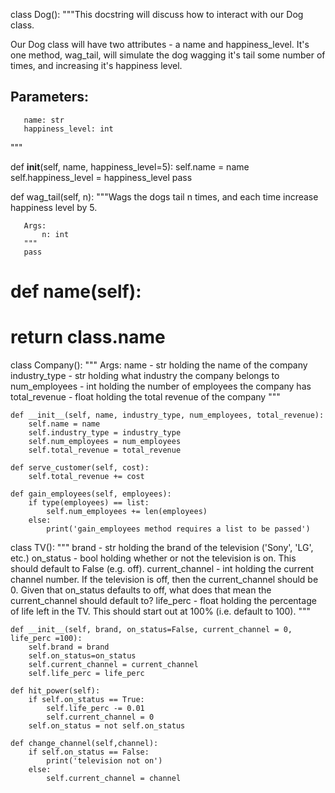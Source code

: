 class Dog():
   """This docstring will discuss how to interact with our Dog class.

   Our Dog class will have two attributes - a name and happiness_level.
   It's one method, wag_tail, will simulate the dog wagging it's tail
   some number of times, and increasing it's happiness level.

   Parameters:
   -----------
       name: str
       happiness_level: int
   """

   def __init__(self, name, happiness_level=5):
       self.name = name
       self.happiness_level = happiness_level
       pass

   def wag_tail(self, n):
       """Wags the dogs tail n times, and each time increase
       happiness level by 5.

       Args:
           n: int
       """
       pass

   # def name(self):
   #     return __class__.__name__


class Company():
    """
    Args: name - str holding the name of the company
    industry_type - str holding what industry the company belongs to
    num_employees - int holding the number of employees the company has
    total_revenue - float holding the total revenue of the company
    """

    def __init__(self, name, industry_type, num_employees, total_revenue):
        self.name = name
        self.industry_type = industry_type
        self.num_employees = num_employees
        self.total_revenue = total_revenue

    def serve_customer(self, cost):
        self.total_revenue += cost

    def gain_employees(self, employees):
        if type(employees) == list:
            self.num_employees += len(employees)
        else:
            print('gain_employees method requires a list to be passed')

class TV():
    """
    brand - str holding the brand of the television ('Sony', 'LG', etc.)
    on_status - bool holding whether or not the television is on. This should default to False (e.g. off).
    current_channel - int holding the current channel number. If the television is off, then the current_channel should be 0. Given that on_status defaults to off, what does that mean the current_channel should default to?
    life_perc - float holding the percentage of life left in the TV. This should start out at 100% (i.e. default to 100).
    """

    def __init__(self, brand, on_status=False, current_channel = 0, life_perc =100):
        self.brand = brand
        self.on_status=on_status
        self.current_channel = current_channel
        self.life_perc = life_perc

    def hit_power(self):
        if self.on_status == True:
            self.life_perc -= 0.01
            self.current_channel = 0
        self.on_status = not self.on_status

    def change_channel(self,channel):
        if self.on_status == False:
            print('television not on')
        else:
            self.current_channel = channel
